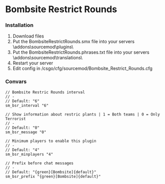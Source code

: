 # Bombsite Restrict Rounds

### Installation
1. Download files
2. Put the BombsiteRestrictRounds.smx file into your servers \addons\sourcemod\plugins\
3. Put the BombsiteRestrictRounds.phrases.txt file into your servers \addons\sourcemod\translations\
4. Restart your server
5. Edit config in /csgo/cfg/sourcemod/Bombsite_Restrict_Rounds.cfg

### Convars
```
// Bombsite Restric Rounds interval
// -
// Default: "6"
sm_bsr_interval "6"

// Show information about restric plants | 1 = Both teams | 0 = Only Terrorist
// -
// Default: "0"
sm_bsr_message "0"

// Minimum players to enable this plugin
// -
// Default: "4"
sm_bsr_minplayers "4"

// Prefix before chat messages
// -
// Default: "{green}[Bombsite]{default}"
sm_bsr_prefix "{green}[Bombsite]{default}"
```


